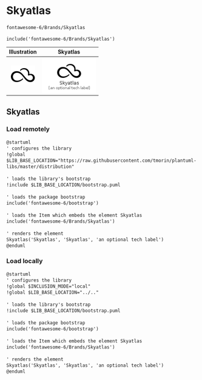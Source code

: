 # Skyatlas


```text
fontawesome-6/Brands/Skyatlas
```

```text
include('fontawesome-6/Brands/Skyatlas')
```



| Illustration | Skyatlas |
| :---: | :---: |
| ![illustration for Illustration](../../fontawesome-6/Brands/Skyatlas.png) | ![illustration for Skyatlas](../../fontawesome-6/Brands/Skyatlas.Local.png) |




## Skyatlas

### Load remotely
```plantuml
@startuml
' configures the library
!global $LIB_BASE_LOCATION="https://raw.githubusercontent.com/tmorin/plantuml-libs/master/distribution"

' loads the library's bootstrap
!include $LIB_BASE_LOCATION/bootstrap.puml

' loads the package bootstrap
include('fontawesome-6/bootstrap')

' loads the Item which embeds the element Skyatlas
include('fontawesome-6/Brands/Skyatlas')

' renders the element
Skyatlas('Skyatlas', 'Skyatlas', 'an optional tech label')
@enduml
```

### Load locally
```plantuml
@startuml
' configures the library
!global $INCLUSION_MODE="local"
!global $LIB_BASE_LOCATION="../.."

' loads the library's bootstrap
!include $LIB_BASE_LOCATION/bootstrap.puml

' loads the package bootstrap
include('fontawesome-6/bootstrap')

' loads the Item which embeds the element Skyatlas
include('fontawesome-6/Brands/Skyatlas')

' renders the element
Skyatlas('Skyatlas', 'Skyatlas', 'an optional tech label')
@enduml
```

